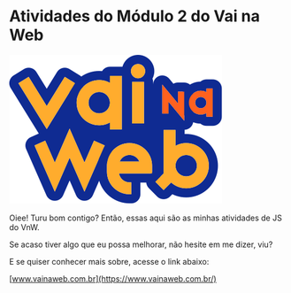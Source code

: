 # Atividades do Módulo 2 do Vai na Web

![Logo do Vai na Web](./images/logo.svg?raw=true "Logo do Vai na Web")

<p>Oiee! Turu bom contigo? Então, essas aqui são as minhas atividades de JS do VnW.</p>
<p>Se acaso tiver algo que eu possa melhorar, não hesite em me dizer, viu?</p>
<p>E se quiser conhecer mais sobre, acesse o link abaixo:

[www.vainaweb.com.br](https://www.vainaweb.com.br/)